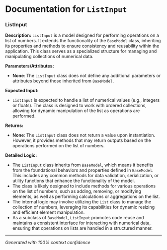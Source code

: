 # Documentation for `ListInput`

### ListInput

**Description:**
`ListInput` is a model designed for performing operations on a list of numbers. It extends the functionality of the `BaseModel` class, inheriting its properties and methods to ensure consistency and reusability within the application. This class serves as a specialized structure for managing and manipulating collections of numerical data.

**Parameters/Attributes:**
- **None**: The `ListInput` class does not define any additional parameters or attributes beyond those inherited from `BaseModel`.

**Expected Input:**
- `ListInput` is expected to handle a list of numerical values (e.g., integers or floats). The class is designed to work with ordered collections, allowing for dynamic manipulation of the list as operations are performed.

**Returns:**
- **None**: The `ListInput` class does not return a value upon instantiation. However, it provides methods that may return outputs based on the operations performed on the list of numbers.

**Detailed Logic:**
- The `ListInput` class inherits from `BaseModel`, which means it benefits from the foundational behaviors and properties defined in `BaseModel`. This includes any common methods for data validation, serialization, or utility functions that enhance the functionality of the model.
- The class is likely designed to include methods for various operations on the list of numbers, such as adding, removing, or modifying elements, as well as performing calculations or aggregations on the list.
- The internal logic may involve utilizing the `List` class to manage the collection of numbers, leveraging its capabilities for dynamic resizing and efficient element manipulation.
- As a subclass of `BaseModel`, `ListInput` promotes code reuse and maintains a consistent interface for interacting with numerical data, ensuring that operations on lists are handled in a structured manner.

---
*Generated with 100% context confidence*
